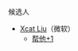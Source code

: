 候选人

+ [Xcat Liu](http://blog.xcatliu.com/archives/)（微软）  
    + [帮他+1](https://github.com/FrankFang/best-chinese-front-end-blogs/issues/1)
